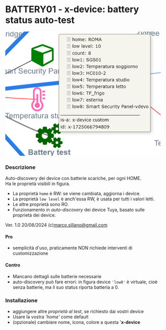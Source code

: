 # BATTERY01 - x-device: battery status auto-test


![](https://github.com/msillano/IoTwebUI/blob/main/pics/battery01.png?raw=true)

### Descrizione
Auto-discovery dei device con batterie scariche, per ogni HOME.<br>
Ha le proprietà visibili in figura.
- La proprietà `home` è RW: se viene cambiata, aggiorna i device.
- La proprietà `low level` è anch'essa RW, è usata per tutti i valori letti.
- Le altre proprietà sono RO.
- Funzionamento in _auto-discovery_ dei device Tuya, basato sulle proprietà dei device.

Ver. 1.0 20/08/2024  (c)marco.sillano@gmail.com 

#### Pro
- semplicità d'uso, praticamente NON richiede interventi di customizzazione
#### Contro
- Mancano dettagli sulle batterie necessarie
- auto-discovery può fare errori: in figura device `'low8'`  è virtuale, cioè senza batterie, ma il suo status riporta batteria a 0.

### Installazione
- aggiungere altre _proprietà al test_, se richiesto dai vostri device
- Usare la vostra _'home'_ come default
- (opzionale) cambiare nome, icona, colore a questa '**x-device**

